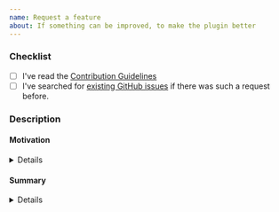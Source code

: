 ```yaml
---
name: Request a feature
about: If something can be improved, to make the plugin better
---
```


### Checklist
<!-- Kindly check the following items by replacing `[ ]` with `[x]` -->
- [ ] I've read the [Contribution Guidelines](https://github.com/grab/cocoapods-binary-cache/blob/master/CONTRIBUTING.md)
- [ ] I've searched for [existing GitHub issues](https://github.com/grab/cocoapods-binary-cache/issues) if there was such a request before.

### Description
#### Motivation
<!-- Please share with us why we should have this change. What does it benefit the community? -->
<details><pre>[Details go here]</pre></details>

#### Summary
<!-- Please share with us what are the expected behaviors with this request -->
<details><pre>[Details go here]</pre></details>
